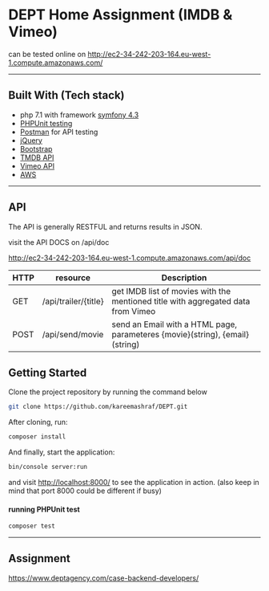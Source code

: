 # DEPT Home Assignment (IMDB & Vimeo)
can be tested online on http://ec2-34-242-203-164.eu-west-1.compute.amazonaws.com/
<hr>

## Built With (Tech stack)

* php 7.1 with framework [symfony 4.3](https://symfony.com/) 
* [PHPUnit testing](https://phpunit.de/)
* [Postman](https://www.getpostman.com/) for API testing
* [jQuery](https://jquery.com/)
* [Bootstrap](https://getbootstrap.com/)
* [TMDB API](https://www.themoviedb.org)
* [Vimeo API](https://developer.vimeo.com/)
* [AWS](https://aws.amazon.com/)

<hr>


## API
The API is generally RESTFUL and returns results in JSON.

visit the API DOCS on /api/doc

http://ec2-34-242-203-164.eu-west-1.compute.amazonaws.com/api/doc

|HTTP | resource | Description |
| --- | --- | --- |
| GET | /api/trailer/{title} | get IMDB list of movies with the mentioned title with aggregated data from Vimeo |
| POST | /api/send/movie | send an Email with a HTML page, parameteres {movie}(string), {email}(string) |


## Getting Started

Clone the project repository by running the command below 

```bash
git clone https://github.com/kareemashraf/DEPT.git
```

After cloning, run:

```bash
composer install
```

And finally, start the application:

```bash
bin/console server:run
```

and visit [http://localhost:8000/](http://localhost:8000/) to see the application in action. (also keep in mind that port 8000 could be different if busy)

#### running PHPUnit test

```bash
composer test
```



<hr>



## Assignment
https://www.deptagency.com/case-backend-developers/
